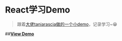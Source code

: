 # React学习Demo

> 跟着[大佬taniarascia做的一个小demo](https://github.com/taniarascia/react-tutorial)，记录学习~😁

##**[View Demo](https://canwoh.github.io/Learn-React-Frist-Demo/)**

